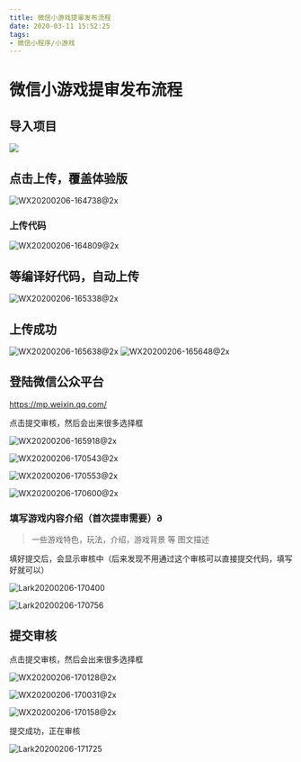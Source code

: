 ```yaml
---
title: 微信小游戏提审发布流程
date: 2020-03-11 15:52:25
tags:
- 微信小程序/小游戏
---
```


# 微信小游戏提审发布流程

##  导入项目

![](http://oss.anyways.fun//Markdown/WX20200206-164111@2x.png)



##  点击上传，覆盖体验版

![WX20200206-164738@2x](http://oss.anyways.fun//Markdown/WX20200206-164738@2x.png)

### 上传代码

![WX20200206-164809@2x](http://oss.anyways.fun//Markdown/WX20200206-164809@2x.png)



## 等编译好代码，自动上传

![WX20200206-165338@2x](http://oss.anyways.fun//Markdown/WX20200206-165338@2x.png)



## 上传成功

<img src="http://oss.anyways.fun//Markdown/WX20200206-165638@2x.png" alt="WX20200206-165638@2x"  />

<img src="http://oss.anyways.fun//Markdown/WX20200206-165648@2x.png" alt="WX20200206-165648@2x"  />



## 登陆微信公众平台

https://mp.weixin.qq.com/

点击提交审核，然后会出来很多选择框

![WX20200206-165918@2x](http://oss.anyways.fun//Markdown/WX20200206-165918@2x.png)

![WX20200206-170543@2x](http://oss.anyways.fun//Markdown/WX20200206-170543@2x.png)

![WX20200206-170553@2x](http://oss.anyways.fun//Markdown/WX20200206-170553@2x.png)

![WX20200206-170600@2x](http://oss.anyways.fun//Markdown/WX20200206-170600@2x.png)

### 填写游戏内容介绍（首次提审需要）∂

>   一些游戏特色，玩法，介绍，游戏背景 等 图文描述

填好提交后，会显示审核中（后来发现不用通过这个审核可以直接提交代码，填写好就可以）

![Lark20200206-170400](http://oss.anyways.fun//Markdown/Lark20200206-170400.png)

![Lark20200206-170756](/Users/MacBook/Desktop/小游戏提审相关/小游戏提审流程/images/Lark20200206-170756.png)



## 提交审核

点击提交审核，然后会出来很多选择框

![WX20200206-170128@2x](http://oss.anyways.fun//Markdown/WX20200206-170128@2x.png)

![WX20200206-170031@2x](http://oss.anyways.fun//Markdown/WX20200206-170031@2x.png)

![WX20200206-170158@2x](http://oss.anyways.fun//Markdown/WX20200206-170158@2x.png)

提交成功，正在审核

![Lark20200206-171725](http://oss.anyways.fun//Markdown/Lark20200206-171725.png)
